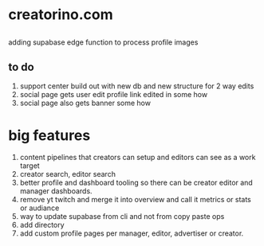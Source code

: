 # creatorino.com

##

adding supabase edge function to process profile images

## to do

1. support center build out with new db and new structure for 2 way edits
2. social page gets user edit profile link edited in some how
3. social page also gets banner some how

# big features
1. content pipelines that creators can setup and editors can see as a work target
2. creator search, editor search
3. better profile and dashboard tooling so there can be creator editor and manager dashboards.
4. remove yt twitch and merge it into overview and call it metrics or stats or audiance
5. way to update supabase from cli and not from copy paste ops
6. add directory
7. add custom profile pages per manager, editor, advertiser or creator. 
